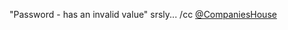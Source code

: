 "Password - has an invalid value"  srsly... /cc <a href="http://twitter.com/CompaniesHouse">@CompaniesHouse</a>